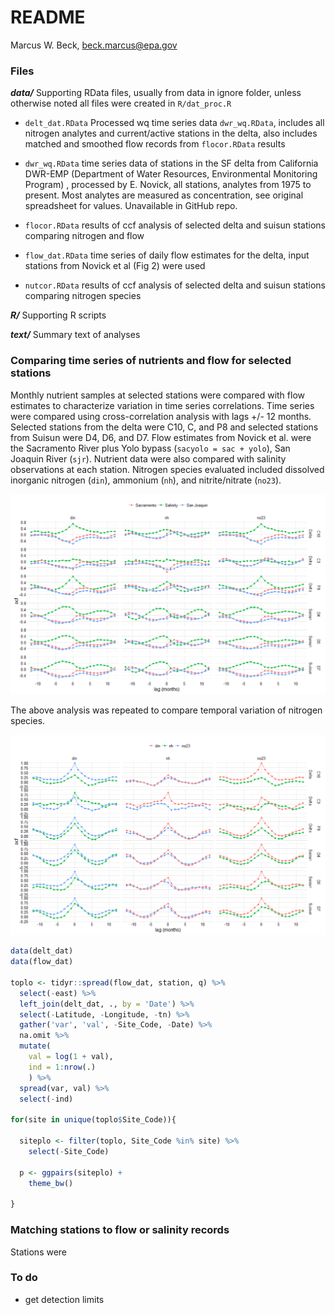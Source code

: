 # README
Marcus W. Beck, beck.marcus@epa.gov  

### Files

**_data/_** Supporting RData files, usually from data in ignore folder, unless otherwise noted all files were created in `R/dat_proc.R`

* `delt_dat.RData` Processed wq time series data `dwr_wq.RData`, includes all nitrogen analytes and current/active stations in the delta, also includes matched and smoothed flow records from `flocor.RData` results

* `dwr_wq.RData` time series data of stations in the SF delta from California DWR-EMP (Department of Water Resources, Environmental Monitoring Program) , processed by E. Novick, all stations, analytes from 1975 to present.  Most analytes are measured as concentration, see original spreadsheet for values.  Unavailable in GitHub repo.

* `flocor.RData` results of ccf analysis of selected delta and suisun stations comparing nitrogen and flow

* `flow_dat.RData` time series of daily flow estimates for the delta, input stations from Novick et al (Fig 2) were used

* `nutcor.RData` results of ccf analysis of selected delta and suisun stations comparing nitrogen species

**_R/_** Supporting R scripts

**_text/_** Summary text of analyses

### Comparing time series of nutrients and flow for selected stations



Monthly nutrient samples at selected stations were compared with flow estimates to characterize variation in time series correlations. Time series were compared using cross-correlation analysis with lags +/- 12 months.  Selected stations from the delta were C10, C, and P8 and selected stations from Suisun were D4, D6, and D7.  Flow estimates from Novick et al. were the Sacramento River plus Yolo bypass (`sacyolo = sac + yolo`),  San Joaquin River (`sjr`).  Nutrient data were also compared with salinity observations at each station.  Nitrogen species evaluated included dissolved inorganic nitrogen (`din`), ammonium (`nh`), and nitrite/nitrate (`no23`). 

![](README_files/figure-html/unnamed-chunk-2-1.png)
  
The above analysis was repeated to compare temporal variation of nitrogen species.  

![](README_files/figure-html/unnamed-chunk-3-1.png)


```r
data(delt_dat)
data(flow_dat)

toplo <- tidyr::spread(flow_dat, station, q) %>% 
  select(-east) %>% 
  left_join(delt_dat, ., by = 'Date') %>% 
  select(-Latitude, -Longitude, -tn) %>% 
  gather('var', 'val', -Site_Code, -Date) %>% 
  na.omit %>% 
  mutate(
    val = log(1 + val), 
    ind = 1:nrow(.)
    ) %>% 
  spread(var, val) %>% 
  select(-ind)

for(site in unique(toplo$Site_Code)){
  
  siteplo <- filter(toplo, Site_Code %in% site) %>% 
    select(-Site_Code)
  
  p <- ggpairs(siteplo) + 
    theme_bw()
  
}
```

### Matching stations to flow or salinity records

Stations were 

### To do 

* get detection limits

